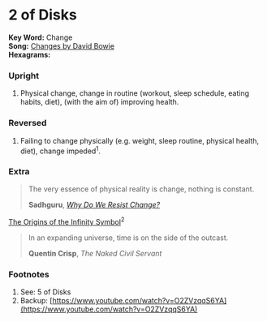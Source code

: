 # 2 of Disks

**Key Word:** Change  
**Song:** [Changes by David Bowie](https://www.youtube.com/watch?v=4BgF7Y3q-as)  
**Hexagrams:** 



### Upright

1) Physical change, change in routine (workout, sleep schedule, eating habits, diet), (with the aim of) improving health.



### Reversed

1) Failing to change physically (e.g. weight, sleep routine, physical health, diet), change impeded<sup>1</sup>.



### Extra

>The very essence of physical reality is change, nothing is constant.
>
>**Sadhguru**, [*Why Do We Resist Change?*](https://www.youtube.com/shorts/wHUd94T4enk)

[The Origins of the Infinity Symbol](https://www.youtube.com/watch?v=w7BO_dfwuLo)<sup>2</sup>

>In an expanding universe, time is on the side of the outcast.
>
>**Quentin Crisp**, *The Naked Civil Servant*



### Footnotes

1. See: 5 of Disks
2. Backup: [https://www.youtube.com/watch?v=O2ZVzqqS6YA](https://www.youtube.com/watch?v=O2ZVzqqS6YA)


